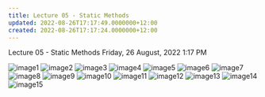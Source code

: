 ```yaml
---
title: Lecture 05 - Static Methods
updated: 2022-08-26T17:17:49.0000000+12:00
created: 2022-08-26T17:17:24.0000000+12:00
---
```


Lecture 05 - Static Methods
Friday, 26 August, 2022
1:17 PM

![image1](../../../../resources/6696e2c8ba5240399a2f1c58f3473a1b.png)
![image2](../../../../resources/08209e487af340ecac57e252b1a795da.png)
![image3](../../../../resources/2f01f5aea92e4cf6834565477dffb1c4.png)
![image4](../../../../resources/735ed54648914de697d3f3660c7b5386.png)
![image5](../../../../resources/b6ee7d304a3240d5a3555ffee298df41.png)
![image6](../../../../resources/d235277389fe4a10a1e890284bb9e132.png)
![image7](../../../../resources/e4ce32d6a5f348d09d8f8439cdecdb15.png)
![image8](../../../../resources/4d5555f489794e7d92c70fcb02a13faa.png)
![image9](../../../../resources/c6b39f2ed2614a1bbb18e2423bea9b2f.png)
![image10](../../../../resources/046ebbe866d94db0936dd6e22026a7cc.png)
![image11](../../../../resources/3f7e5bf0d94b40048975ac02ac2177bb.png)
![image12](../../../../resources/d9aab5f4227944dc8f47e6f0552e045d.png)
![image13](../../../../resources/b1f3c1238828404fbb2c06e656f881df.png)
![image14](../../../../resources/c38168132c8b4471af6e986fb68308db.png)
![image15](../../../../resources/69700ecce82440069364310a19fe000a.png)
